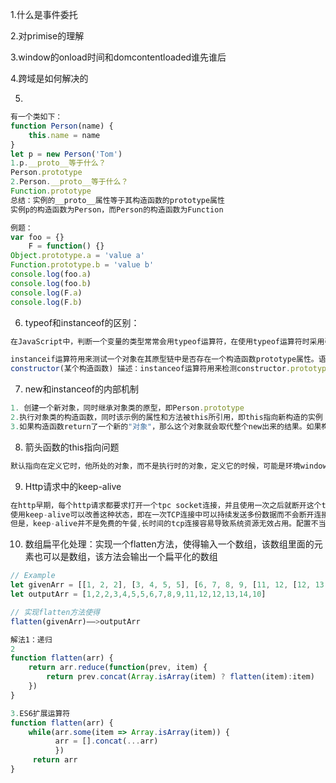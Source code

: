 1.什么是事件委托

2.对primise的理解

3.window的onload时间和domcontentloaded谁先谁后

4.跨域是如何解决的

5. 

```javascript
有一个类如下：
function Person(name) {
    this.name = name
}
let p = new Person('Tom')
1.p.__proto__等于什么？
Person.prototype
2.Person.__proto__等于什么？
Function.prototype
总结：实例的__proto__属性等于其构造函数的prototype属性
实例p的构造函数为Person，而Person的构造函数为Function

例题：
var foo = {}
	F = function() {}
Object.prototype.a = 'value a'
Function.prototype.b = 'value b'
console.log(foo.a)
console.log(foo.b)
console.log(F.a)
console.log(F.b)
```

6. typeof和instanceof的区别：

```javascript
在JavaScript中，判断一个变量的类型常常会用typeof运算符，在使用typeof运算符时采用引用类型存储值会出现一个问题，无论引用的是什么类型的对象，它都返回"object"

instanceif运算符用来测试一个对象在其原型链中是否存在一个构造函数prototype属性。语法：object instanceof constructor 参数：object(要检测的对象)
constructor(某个构造函数) 描述：instanceof运算符用来检测constructor.prototype是否存在参数object的原型链上
```

7. new和instanceof的内部机制

```javascript
1. 创建一个新对象，同时继承对象类的原型，即Person.prototype
2.执行对象类的构造函数，同时该示例的属性和方法被this所引用，即this指向新构造的实例
3.如果构造函数return了一个新的"对象"，那么这个对象就会取代整个new出来的结果。如果构造函数没有return对象，那么就会返回步骤1所创建的对象，即隐式返回this
```

8. 箭头函数的this指向问题

```javascript
默认指向在定义它时，他所处的对象，而不是执行时的对象，定义它的时候，可能是环境window
```

9. Http请求中的keep-alive

```javascript
在http早期，每个http请求都要求打开一个tpc socket连接，并且使用一次之后就断开这个tcp连接。
使用keep-alive可以改善这种状态，即在一次TCP连接中可以持续发送多份数据而不会断开连接。通过使用keep-alive机制，可以减少tcp连接建立次数，也意味着可以减少TIME_WAIT状态连接，以此提高性能和提高httpd服务器的吞吐率(更少的tcp连接意味着更少的系统内核调用,socket的accept()和close()调用)。
但是，keep-alive并不是免费的午餐,长时间的tcp连接容易导致系统资源无效占用。配置不当的keep-alive，有时比重复利用连接带来的损失还更大。所以，正确地设置keep-alive timeout时间非常重要。
```

10. 数组扁平化处理：实现一个flatten方法，使得输入一个数组，该数组里面的元素也可以是数组，该方法会输出一个扁平化的数组

```javascript
// Example
let givenArr = [[1, 2, 2], [3, 4, 5, 5], [6, 7, 8, 9, [11, 12, [12, 13, [14]]]], 10];
let outputArr = [1,2,2,3,4,5,5,6,7,8,9,11,12,12,13,14,10]

// 实现flatten方法使得
flatten(givenArr)——>outputArr

解法1：递归
2
function flatten(arr) {
    return arr.reduce(function(prev, item) {
        return prev.concat(Array.isArray(item) ? flatten(item):item)
    })
}

3.ES6扩展运算符
function flatten(arr) {
    while(arr.some(item => Array.isArray(item)) {
          arr = [].concat(...arr)
          })
     return arr
}
```

